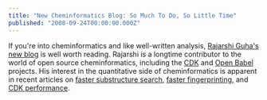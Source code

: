 ```yaml
---
title: "New Cheminformatics Blog: So Much To Do, So Little Time"
published: "2008-09-24T00:00:00.000Z"
---
```


If you're into cheminformatics and like well-written analysis, [Rajarshi Guha's new blog](http://rguha.wordpress.com/) is well worth reading. Rajarshi is a longtime contributor to the world of open source cheminformatics, including the [CDK](http://cdk.sourceforge.net/) and [Open Babel](http://openbabel.org/wiki/Main_Page) projects. His interest in the quantitative side of cheminformatics is apparent in recent articles on [faster substructure search](http://rguha.wordpress.com/2008/09/19/faster-substructure-search-in-the-cdk/), [faster fingerprinting](http://rguha.wordpress.com/2008/09/12/faster-fingerprinting/), and [CDK performance](http://rguha.wordpress.com/2008/09/11/cdk-performance-measurements/).